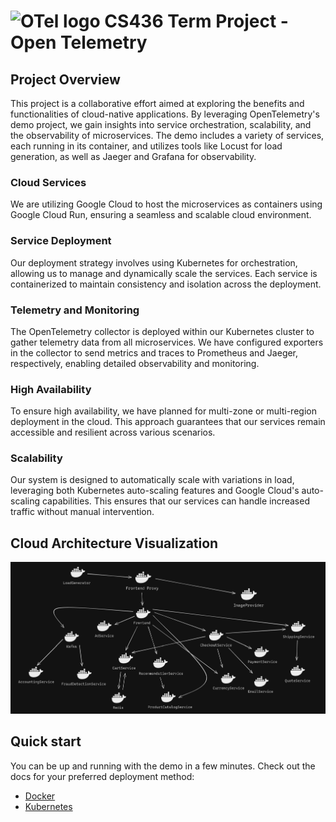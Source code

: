 # <img src="https://opentelemetry.io/img/logos/opentelemetry-logo-nav.png" alt="OTel logo" width="45"> CS436 Term Project - Open Telemetry

## Project Overview

This project is a collaborative effort aimed at exploring the benefits and functionalities of cloud-native applications. By leveraging OpenTelemetry's demo project, we gain insights into service orchestration, scalability, and the observability of microservices. The demo includes a variety of services, each running in its container, and utilizes tools like Locust for load generation, as well as Jaeger and Grafana for observability.

### Cloud Services

We are utilizing Google Cloud to host the microservices as containers using Google Cloud Run, ensuring a seamless and scalable cloud environment.

### Service Deployment

Our deployment strategy involves using Kubernetes for orchestration, allowing us to manage and dynamically scale the services. Each service is containerized to maintain consistency and isolation across the deployment.

### Telemetry and Monitoring

The OpenTelemetry collector is deployed within our Kubernetes cluster to gather telemetry data from all microservices. We have configured exporters in the collector to send metrics and traces to Prometheus and Jaeger, respectively, enabling detailed observability and monitoring.

### High Availability

To ensure high availability, we have planned for multi-zone or multi-region deployment in the cloud. This approach guarantees that our services remain accessible and resilient across various scenarios.

### Scalability

Our system is designed to automatically scale with variations in load, leveraging both Kubernetes auto-scaling features and Google Cloud's auto-scaling capabilities. This ensures that our services can handle increased traffic without manual intervention.

## Cloud Architecture Visualization

![architecture](draft-cloud-architecture.png)

## Quick start

You can be up and running with the demo in a few minutes. Check out the docs for
your preferred deployment method:

- [Docker](https://opentelemetry.io/docs/demo/docker_deployment/)
- [Kubernetes](https://opentelemetry.io/docs/demo/kubernetes_deployment/)

